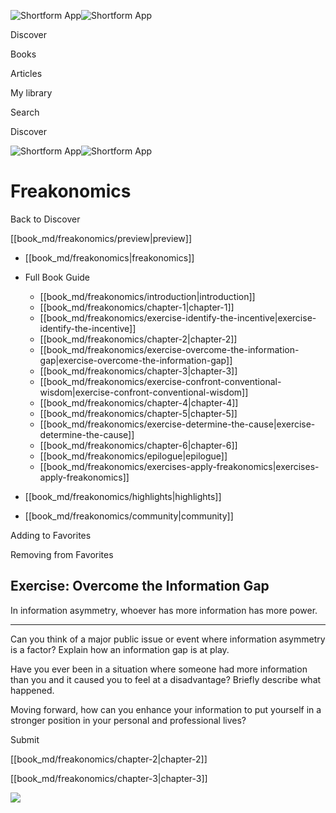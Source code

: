 ![Shortform App](/img/logo.36a2399e.svg)![Shortform App](/img/logo-dark.70c1b072.svg)

Discover

Books

Articles

My library

Search

Discover

![Shortform App](/img/logo.36a2399e.svg)![Shortform App](/img/logo-dark.70c1b072.svg)

# Freakonomics

Back to Discover

[[book_md/freakonomics/preview|preview]]

  * [[book_md/freakonomics|freakonomics]]
  * Full Book Guide

    * [[book_md/freakonomics/introduction|introduction]]
    * [[book_md/freakonomics/chapter-1|chapter-1]]
    * [[book_md/freakonomics/exercise-identify-the-incentive|exercise-identify-the-incentive]]
    * [[book_md/freakonomics/chapter-2|chapter-2]]
    * [[book_md/freakonomics/exercise-overcome-the-information-gap|exercise-overcome-the-information-gap]]
    * [[book_md/freakonomics/chapter-3|chapter-3]]
    * [[book_md/freakonomics/exercise-confront-conventional-wisdom|exercise-confront-conventional-wisdom]]
    * [[book_md/freakonomics/chapter-4|chapter-4]]
    * [[book_md/freakonomics/chapter-5|chapter-5]]
    * [[book_md/freakonomics/exercise-determine-the-cause|exercise-determine-the-cause]]
    * [[book_md/freakonomics/chapter-6|chapter-6]]
    * [[book_md/freakonomics/epilogue|epilogue]]
    * [[book_md/freakonomics/exercises-apply-freakonomics|exercises-apply-freakonomics]]
  * [[book_md/freakonomics/highlights|highlights]]
  * [[book_md/freakonomics/community|community]]



Adding to Favorites 

Removing from Favorites 

## Exercise: Overcome the Information Gap

In information asymmetry, whoever has more information has more power.

* * *

Can you think of a major public issue or event where information asymmetry is a factor? Explain how an information gap is at play.

Have you ever been in a situation where someone had more information than you and it caused you to feel at a disadvantage? Briefly describe what happened.

Moving forward, how can you enhance your information to put yourself in a stronger position in your personal and professional lives?

Submit 

[[book_md/freakonomics/chapter-2|chapter-2]]

[[book_md/freakonomics/chapter-3|chapter-3]]

![](https://bat.bing.com/action/0?ti=56018282&Ver=2&mid=b54b0d57-8af3-483e-b7d5-2cb4def8012f&sid=49fff5b0636c11eeb9c611038afc8668&vid=4a005010636c11ee80c703d4c4a7acd5&vids=0&msclkid=N&pi=0&lg=en-US&sw=800&sh=600&sc=24&nwd=1&tl=Shortform%20%7C%20Freakonomics&p=https%3A%2F%2Fwww.shortform.com%2Fapp%2Fbook%2Ffreakonomics%2Fexercise-overcome-the-information-gap&r=&lt=435&evt=pageLoad&sv=1&rn=369204)
